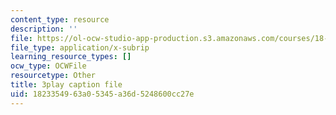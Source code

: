 ```yaml
---
content_type: resource
description: ''
file: https://ol-ocw-studio-app-production.s3.amazonaws.com/courses/18-06sc-linear-algebra-fall-2011/1823354963a05345a36d5248600cc27e_lpnY5QVjU5w.vtt
file_type: application/x-subrip
learning_resource_types: []
ocw_type: OCWFile
resourcetype: Other
title: 3play caption file
uid: 18233549-63a0-5345-a36d-5248600cc27e
---
```

